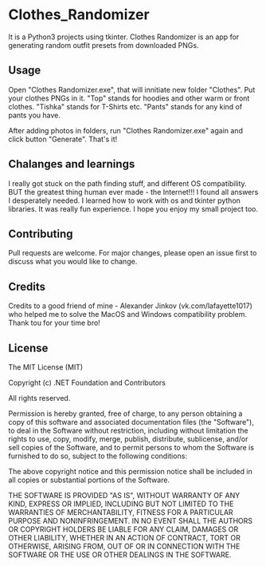 # Clothes_Randomizer

It is a Python3 projects using tkinter. Clothes Randomizer is an app for generating random outfit presets from downloaded PNGs.

## Usage

Open "Clothes Randomizer.exe", that will innitiate new folder "Clothes". Put your clothes PNGs in it.
"Top" stands for hoodies and other warm or front clothes.
"Tishka" stands for T-Shirts etc.
"Pants" stands for any kind of pants you have.

After adding photos in folders, run "Clothes Randomizer.exe" again and click button "Generate".
That's it!

## Chalanges and learnings

I really got stuck on the path finding stuff, and different OS compatibility.
BUT the greatest thing human ever made - the Internet!!! I found all answers I desperately needed.
I learned how to work with os and tkinter python libraries. It was really fun experience.
I hope you enjoy my small project too.

## Contributing

Pull requests are welcome. For major changes, please open an issue first
to discuss what you would like to change.

## Credits

Credits to a good friend of mine - Alexander Jinkov (vk.com/lafayette1017) who helped me to solve the MacOS and Windows compatibility problem.
Thank tou for your time bro!

## License

The MIT License (MIT)

Copyright (c) .NET Foundation and Contributors

All rights reserved.

Permission is hereby granted, free of charge, to any person obtaining a copy
of this software and associated documentation files (the "Software"), to deal
in the Software without restriction, including without limitation the rights
to use, copy, modify, merge, publish, distribute, sublicense, and/or sell
copies of the Software, and to permit persons to whom the Software is
furnished to do so, subject to the following conditions:

The above copyright notice and this permission notice shall be included in all
copies or substantial portions of the Software.

THE SOFTWARE IS PROVIDED "AS IS", WITHOUT WARRANTY OF ANY KIND, EXPRESS OR
IMPLIED, INCLUDING BUT NOT LIMITED TO THE WARRANTIES OF MERCHANTABILITY,
FITNESS FOR A PARTICULAR PURPOSE AND NONINFRINGEMENT. IN NO EVENT SHALL THE
AUTHORS OR COPYRIGHT HOLDERS BE LIABLE FOR ANY CLAIM, DAMAGES OR OTHER
LIABILITY, WHETHER IN AN ACTION OF CONTRACT, TORT OR OTHERWISE, ARISING FROM,
OUT OF OR IN CONNECTION WITH THE SOFTWARE OR THE USE OR OTHER DEALINGS IN THE
SOFTWARE.
